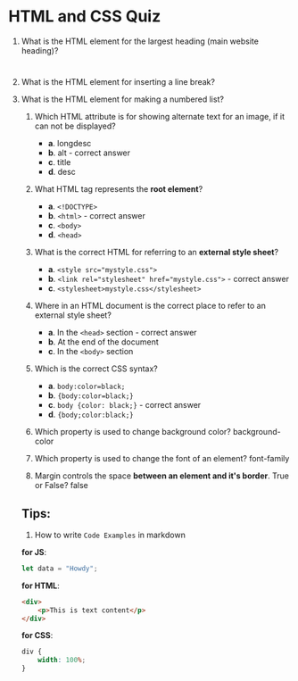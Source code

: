 # HTML and CSS Quiz

1.  What is the HTML element for the largest heading (main website heading)?
    <h1>

2.  What is the HTML element for inserting a line break?
    <br>

3.  What is the HTML element for making a numbered list?
    <ol>

4.  Which HTML attribute is for showing alternate text for an image, if it can not be displayed?

    -   **a**. longdesc
    -   **b**. alt - correct answer
    -   **c**. title
    -   **d**. desc


5.  What HTML tag represents the **root element**?

    -   **a**. `<!DOCTYPE>`
    -   **b**. `<html>` - correct answer
    -   **c**. `<body>`
    -   **d**. `<head>`


6.  What is the correct HTML for referring to an **external style sheet**?

    -   **a**. `<style src="mystyle.css">`
    -   **b**. `<link rel="stylesheet" href="mystyle.css">` - correct answer
    -   **c**. `<stylesheet>mystyle.css</stylesheet>`


7.  Where in an HTML document is the correct place to refer to an external style sheet?

    -   **a**. In the `<head>` section - correct answer
    -   **b**. At the end of the document
    -   **c**. In the `<body>` section


8.  Which is the correct CSS syntax?

    -   **a**. `body:color=black;`
    -   **b**. `{body:color=black;}`
    -   **c**. `body {color: black;}` - correct answer
    -   **d**. `{body;color:black;}`


9.  Which property is used to change background color?
background-color

10. Which property is used to change the font of an element?
font-family

11. Margin controls the space **between an element and it's border**. True or False?
false

## Tips:

1. How to write `Code Examples` in markdown

**for JS**:

```javascript
let data = "Howdy";
```

**for HTML**:

```html
<div>
    <p>This is text content</p>
</div>
```

**for CSS**:

```css
div {
    width: 100%;
}
```
